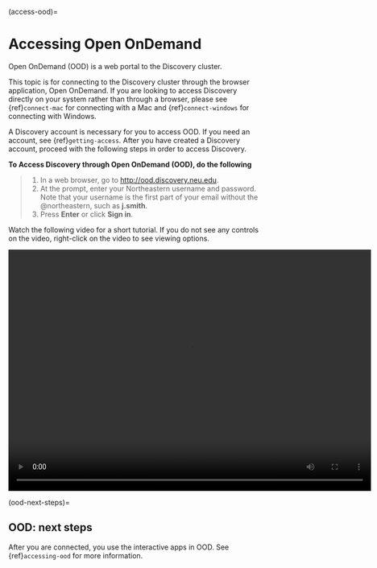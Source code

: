 
(access-ood)=

# Accessing Open OnDemand

Open OnDemand (OOD) is a web portal to the Discovery cluster.

This topic is for connecting to the Discovery cluster through the browser application, Open OnDemand.
If you are looking to access Discovery directly on your system rather than through a browser,
please see {ref}`connect-mac` for connecting with a Mac and {ref}`connect-windows` for connecting with Windows.

A Discovery account is necessary for you to access OOD. If you need an account,
see {ref}`getting-access`. After you have created a Discovery account,
proceed with the following steps in order to access Discovery.

**To Access Discovery through Open OnDemand (OOD), do the following**

> 1. In a web browser, go to <http://ood.discovery.neu.edu>.
> 2. At the prompt, enter your Northeastern username and password. Note that your username is the first part of your email without the @northeastern,
>    such as **j.smith**.
> 3. Press **Enter** or click **Sign in**.

Watch the following video for a short tutorial. If you do not see any controls on the video,
right-click on the video to see viewing options.

<video width="720" height="480" controls>
  <source src="../_static/video/OOD_access.mp4" type="video/mp4">
  Your browser does not support the video tag.
</video>
<!-- ![Alt text](../_static/video/OOD_access.mp4) -->

(ood-next-steps)=
## OOD: next steps

After you are connected, you use the interactive apps in OOD. See {ref}`accessing-ood` for more information.
